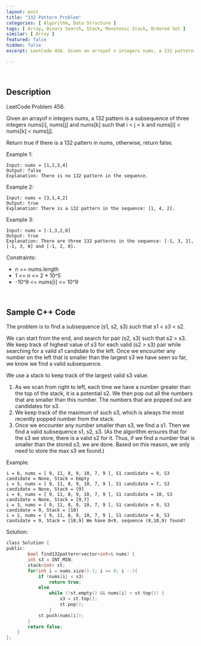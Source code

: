 ```yaml
---
layout: post
title: "132 Pattern Problem"
categories: [ Algorithm, Data Structure ]
tags: [ Array, Binary Search, Stack, Monotonic Stack, Ordered Set ]
similar: [ Array ]
featured: false
hidden: false
excerpt: LeetCode 456. Given an arrayof n integers nums, a 132 pattern is a subsequence of three integers nums[i], nums[j] and nums[k] such that i < j < k and nums[i] < nums[k] < nums[j].

---
```


<br />

## Description

LeetCode Problem 456.

Given an arrayof n integers nums, a 132 pattern is a subsequence of three integers nums[i], nums[j] and nums[k] such that i < j < k and nums[i] < nums[k] < nums[j].

Return true if there is a 132 pattern in nums, otherwise, return false.

Example 1:
```
Input: nums = [1,2,3,4]
Output: false
Explanation: There is no 132 pattern in the sequence.
```

Example 2:
```
Input: nums = [3,1,4,2]
Output: true
Explanation: There is a 132 pattern in the sequence: [1, 4, 2].
```

Example 3:
```
Input: nums = [-1,3,2,0]
Output: true
Explanation: There are three 132 patterns in the sequence: [-1, 3, 2], [-1, 3, 0] and [-1, 2, 0].
```

Constraints:
* n == nums.length
* 1 <= n <= 2 * 10^5
* -10^9 <= nums[i] <= 10^9

<br />

## Sample C++ Code

The problem is to find a subsequence (s1, s2, s3) such that s1 < s3 < s2. 

We can start from the end, and search for pair (s2, s3) such that s2 > s3. We keep track of highest value of s3 for each valid (s2 > s3) pair while searching for a valid s1 candidate to the left. Once we encounter any number on the left that is smaller than the largest s3 we have seen so far, we know we find a valid subsequence.

We use a stack to keep track of the largest valid s3 value. 
1. As we scan from right to left, each time we have a number greater than the top of the stack, it is a potential s2. We then pop out all the numbers that are smaller than this number. The numbers that are popped out are candidates for s3. 
2. We keep track of the maximum of such s3, which is always the most recently popped number from the stack.
3. Once we encounter any number smaller than s3, we find a s1. Then we find a valid subsequence s1, s2, s3. (As the algorithm ensures that for the s3 we store, there is a valid s2 for it. Thus, if we find a number that is smaller than the stored s3, we are done. Based on this reason, we only need to store the max s3 we found.)

Example: 
```
i = 6, nums = [ 9, 11, 8, 9, 10, 7, 9 ], S1 candidate = 9, S3 candidate = None, Stack = Empty
i = 5, nums = [ 9, 11, 8, 9, 10, 7, 9 ], S1 candidate = 7, S3 candidate = None, Stack = [9]
i = 4, nums = [ 9, 11, 8, 9, 10, 7, 9 ], S1 candidate = 10, S3 candidate = None, Stack = [9,7]
i = 3, nums = [ 9, 11, 8, 9, 10, 7, 9 ], S1 candidate = 9, S3 candidate = 9, Stack = [10]
i = 2, nums = [ 9, 11, 8, 9, 10, 7, 9 ], S1 candidate = 8, S3 candidate = 9, Stack = [10,9] We have 8<9, sequence (8,10,9) found!
```

Solution:

```c
class Solution {
public:
        bool find132pattern(vector<int>& nums) {
        int s3 = INT_MIN;
        stack<int> st;
        for(int i = nums.size()-1; i >= 0; i --){
            if (nums[i] < s3) 
                return true;
            else 
                while (!st.empty() && nums[i] > st.top()) { 
                    s3 = st.top(); 
                    st.pop(); 
                }
            st.push(nums[i]);
        }
        return false;
    }
};
```


